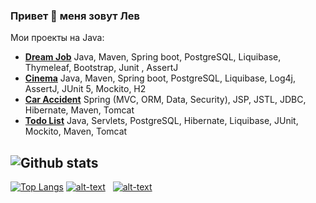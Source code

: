 ### Привет 👋 меня зовут Лев

Мои проекты на Java:

+ [**Dream Job**](https://github.com/levgross/job4j_dreamjob) Java, Maven, Spring boot, PostgreSQL, Liquibase, Thymeleaf, Bootstrap, Junit , AssertJ
+ [**Cinema**](https://github.com/levgross/job4j_cinema) Java, Maven, Spring boot, PostgreSQL, Liquibase, Log4j, AssertJ,
JUnit 5, Mockito, H2
+ [**Car Accident**](https://github.com/levgross/job4j_accidents) Spring (MVC, ORM, Data, Security), JSP, JSTL, JDBC, Hibernate, Maven, Tomcat
+ [**Todo List**](https://github.com/levgross/job4j_todo) Java, Servlets, PostgreSQL, Hibernate, Liquibase, JUnit, Mockito, Maven, Tomcat

![Github stats](https://github-readme-stats.vercel.app/api?username=levgross&hide=stars,prs,issues,contribs)
-
[![Top Langs](https://github-readme-stats.vercel.app/api/top-langs/?username=levgross&layout=compact)](https://github.com/levgross/github-readme-stats)
[![alt-text](https://img.shields.io/badge/-telegram-grey?style=flat&logo=telegram&logoColor=white)](https://t.me/levgross)&nbsp;&nbsp;
[![alt-text](https://img.shields.io/badge/@%20email-005FED?style=flat&logo=mail&logoColor=white)](mailto:levgross@gmail.com)&nbsp;&nbsp;
